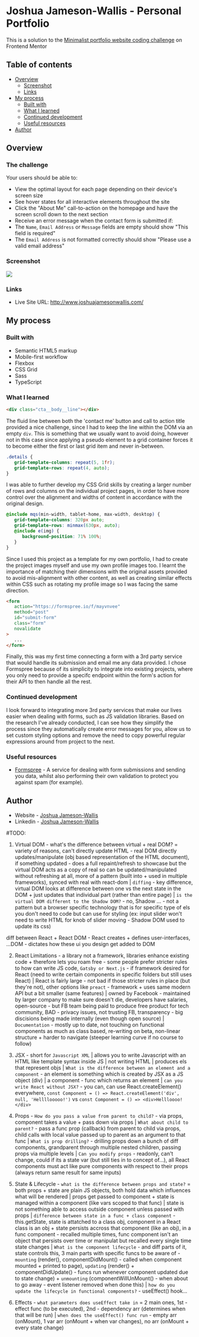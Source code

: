 # Joshua Jameson-Wallis - Personal Portfolio

This is a solution to the [Minimalist portfolio website coding challenge](https://www.frontendmentor.io/challenges/minimalist-portfolio-website-LMy-ZRyiE) on Frontend Mentor

## Table of contents

-  [Overview](#overview)
   -  [Screenshot](#screenshot)
   -  [Links](#links)
-  [My process](#my-process)
   -  [Built with](#built-with)
   -  [What I learned](#what-i-learned)
   -  [Continued development](#continued-development)
   -  [Useful resources](#useful-resources)
-  [Author](#author)

## Overview

### The challenge

Your users should be able to:

-  View the optimal layout for each page depending on their device's screen size
-  See hover states for all interactive elements throughout the site
-  Click the "About Me" call-to-action on the homepage and have the screen scroll down to the next section
-  Receive an error message when the contact form is submitted if:
-  The `Name`, `Email Address` or `Message` fields are empty should show "This field is required"
-  The `Email Address` is not formatted correctly should show "Please use a valid email address"

### Screenshot

![](./screenshot.png)

### Links

-  Live Site URL: http://www.joshuajamesonwallis.com/

## My process

### Built with

-  Semantic HTML5 markup
-  Mobile-first workflow
-  Flexbox
-  CSS Grid
-  Sass
-  TypeScript

### What I learned

```html
<div class="cta__body__line"></div>
```

The fluid line between both the 'contact me' button and call to action title provided a nice challenge, since I had to keep the line within the DOM via an empty `div`. This is something that we usually want to avoid doing, however not in this case since applying a pseudo element to a grid container forces it to become either the first or last grid item and never in-between.

```scss
.details {
   grid-template-columns: repeat(5, 1fr);
   grid-template-rows: repeat(4, auto);
}
```

I was able to further develop my CSS Grid skills by creating a larger number of rows and columns on the individual project pages, in order to have more control over the alignment and widths of content in accordance with the original design.

```scss
@include mqs(min-width, tablet-home, max-width, desktop) {
   grid-template-columns: 320px auto;
   grid-template-rows: minmax(630px, auto);
   @include e(img) {
      background-position: 71% 100%;
   }
}
```

Since I used this project as a template for my own portfolio, I had to create the project images myself and use my own profile images too. I learnt the importance of matching their dimensions with the original assets provided to avoid mis-alignment with other content, as well as creating similar effects within CSS such as rotating my profile image so I was facing the same direction.

```html
<form
   action="https://formspree.io/f/mayvnvee"
   method="post"
   id="submit-form"
   class="form"
   novalidate
>
   ...
</form>
```

Finally, this was my first time connecting a form with a 3rd party service that would handle its submission and email me any data provided. I chose Formspree because of its simplicity to integrate into existing projects, where you only need to provide a specifc endpoint within the form's action for their API to then handle all the rest.

### Continued development

I look forward to integrating more 3rd party services that make our lives easier when dealing with forms, such as JS validation libraries. Based on the research I've already conducted, I can see how they simplify the process since they automatically create error messages for you, allow us to set custom styling options and remove the need to copy powerful regular expressions around from project to the next.

### Useful resources

-  [Formspree](https://formspree.io/) - A service for dealing with form submissions and sending you data, whilst also performing their own validation to protect you against spam (for example).

## Author

-  Website - [Joshua Jameson-Wallis](https://www.joshuajamesonwallis.com/)
-  Linkedin - [Joshua Jameson-Wallis](https://www.linkedin.com/in/joshua-jameson-wallis/)

#TODO:

1. Virtual DOM - what's the difference between virtual + real DOM? = variety of reasons, can't directly update HTML - real DOM directly updates/manipulate (obj based representation of the HTML document), if something updated - does a full repaint/refresh to showcase but the virtual DOM acts as a copy of real so can be updated/manipulated without refreshing at all, more of a pattern (built into + used in multiple frameworks), synced with real with react-dom | `diffing` - key difference, virtual DOM looks at difference between one vs the next state in the DOM + just updates that individual part (rather than entire page) | `is the virtual DOM different to the Shadow DOM?` - no, Shadow ... - not a pattern but a browser specific technology that is for specific type of els you don't need to code but can use for styling (ex: input slider won't need to write HTML for knob of slider moving - Shadow DOM used to update its css)

diff between React + React DOM - React creates + defines user-interfaces, ...DOM - dictates how these ui you design get added to DOM

2. React Limitations - a library not a framework, libraries enhance existing code + therefore lets you roam free - some people prefer stricter rules to how can write JS code, `Gatsby or Next.js` - if framework desired for React (need to write certain components in specific folders but still uses React) | React is fairly large - not bad if those stricter rules in place (but they're not), other options like `preact` - framework + uses same modern API but a bit smaller (same features) | owned by Facebook - maintained by larger company to make sure doesn't die, developers have salaries, open-source - but FB team being paid to produce free product for tech community, BAD - privacy issues, not trusting FB, transparency - big discisions being made internally (even though open source) | `Documentation` - mostly up to date, not touching on functional components as much as class based, re-writing on beta, non-linear structure + harder to navigate (steeper learning curve if no course to follow)

3. JSX - short for `Javascript XML` | allows you to write Javascript with an HTML like template syntax inside JS | not writing HTML | produces els that represent objs | `What is the difference between an element and a component` - an element is something which is created by JSX as a JS object (div) | a component - func which returns an element | `can you write React without JSX?` - you can, can use React.createElement() everywhere,
   `const Component = () => React.createElement('div', null, 'Hellllooooo!')` vs `const Component = () => <div>Hellloooo!</div>`

4. Props - `How do you pass a value from parent to child?` - via props, component takes a value + pass down via props | `What about child to parent?` - pass a func prop (callback) from parent to child via props, child calls with local value passed up to parent as an argument to that func | `What is prop drilling?` - drilling props down a bunch of diff components, grandparent through multiple nested children, passing props via multiple levels | `Can you modify props` - readonly, can't change, could if its a state var (but still ties in to concept of...), all React components must act like pure components with respect to their props (always return same result for same inputs)

5. State & Lifecycle - `what is the difference between props and state?` = both props + state are plain JS objects, both hold data which influences what will be rendered | props get passed to component + state is managed within a component (like vars scoped to that func) | state is not something able to access outside component unless passed with props | `difference between state in a func + class component` - this.getState, state is attatched to a class obj, component in a React class is an obj + state persists accross that component (like an obj), in a func component - recalled multiple times, func component isn't an object that persists over time or manipulat but recalled every single time state changes | `What is the component lifecycle` - and diff parts of it, state controls this, 3 main parts with specific funcs to be aware of - `mounting` (render(), componentDidMount() - called when component mounted + printed to page), `updating` (render() + componentDidUpdate() - funcs run whenever component updated due to state change) + `unmounting` (componentWillUnMount() - when about to go away - event listener removed when done this) | `how do you update the lifecycle in functional components?` - useEffect() hook...

6. Effects - `what parameters does useEffect take in` = 2 main ones, 1st - effect func (to be executed), 2nd - dependency arr (determines when that will be run) | `when does the useEffect() func run` - empty arr (onMount), 1 var arr (onMount + when var changes), no arr (onMount + every state change)
